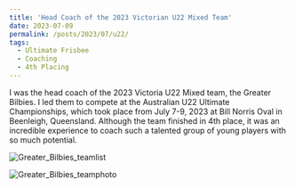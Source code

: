 ```yaml
---
title: 'Head Coach of the 2023 Victorian U22 Mixed Team'
date: 2023-07-09
permalink: /posts/2023/07/u22/
tags:
  - Ultimate Frisbee
  - Coaching
  - 4th Placing
---
```


I was the head coach of the 2023 Victoria U22 Mixed team, the Greater Bilbies. I led them to compete at the Australian U22 Ultimate Championships, which took place from July 7-9, 2023 at Bill Norris Oval in Beenleigh, Queensland. Although the team finished in 4th place, it was an incredible experience to coach such a talented group of young players with so much potential.

![Greater_Bilbies_teamlist](https://kelza23.github.io/profile/images/greater_bilbies.jpg)

![Greater_Bilbies_teamphoto](https://kelza23.github.io/profile/images/greater_bilbies_team.jpg)